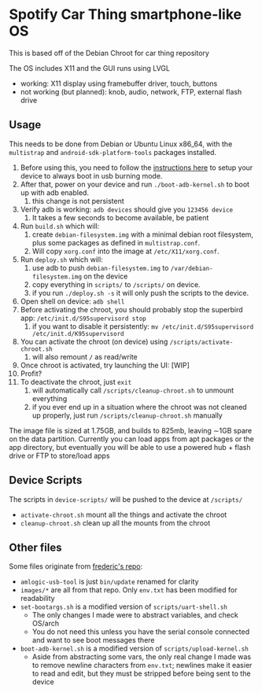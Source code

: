 # Spotify Car Thing smartphone-like OS

This is based off of the Debian Chroot for car thing repository

The OS includes X11 and the GUI runs using LVGL

* working: X11 display using framebuffer driver, touch, buttons
* not working (but planned): knob, audio, network, FTP, external flash drive



## Usage

This needs to be done from Debian or Ubuntu Linux x86_64, with the `multistrap` and `android-sdk-platform-tools` packages installed. 

1. Before using this, you need to follow the [instructions here](https://github.com/frederic/superbird-bulkcmd) to setup your device to always boot in usb burning mode. 
2. After that, power on your device and run `./boot-adb-kernel.sh` to boot up with adb enabled.
   1. this change is not persistent
3. Verify adb is working: `adb devices` should give you `123456	device`
   1. It takes a few seconds to become available, be patient
4. Run `build.sh` which will:
   1. create `debian-filesystem.img` with a minimal debian root filesystem, plus some packages as defined in `multistrap.conf`. 
   2. Will copy `xorg.conf` into the image at `/etc/X11/xorg.conf`.
5. Run `deploy.sh` which will:
   1. use adb to push `debian-filesystem.img` to `/var/debian-filesystem.img` on the device
   2. copy everything in `scripts/` to `/scripts/` on device.
   3. if you run `./deploy.sh -s` it will only push the scripts to the device.
6. Open shell on device: `adb shell`
7. Before activating the chroot, you should probably stop the superbird app: `/etc/init.d/S95supervisord stop`
   1. if you want to disable it persistently: `mv /etc/init.d/S95supervisord /etc/init.d/K95supervisord`
8. You can activate the chroot (on device) using `/scripts/activate-chroot.sh`
   1. will also remount `/` as read/write
9.  Once chroot is activated, try launching the UI: [WIP]
10. Profit?
11. To deactivate the chroot, just `exit`
    1.  will automatically call `/scripts/cleanup-chroot.sh` to unmount everything
    2.  if you ever end up in a situation where the chroot was not cleaned up properly, just run `/scripts/cleanup-chroot.sh` manually


The image file is sized at 1.75GB, and builds to 825mb, leaving ∼1GB spare on the data partition.
Currently you can load apps from apt packages or the app directory, but eventually you will be able to use a powered hub + flash drive or FTP to store/load apps


## Device Scripts

The scripts in `device-scripts/` will be pushed to the device at `/scripts/`
* `activate-chroot.sh` mount all the things and activate the chroot
* `cleanup-chroot.sh` clean up all the mounts from the chroot

## Other files

Some files originate from [frederic's repo](https://github.com/frederic/superbird-bulkcmd):

* `amlogic-usb-tool` is just `bin/update` renamed for clarity
* `images/*` are all from that repo. Only `env.txt` has been modified for readability
* `set-bootargs.sh` is a modified version of `scripts/uart-shell.sh`
  * The only changes I made were to abstract variables, and check OS/arch
  * You do not need this unless you have the serial console connected and want to see boot messages there
* `boot-adb-kernel.sh` is a modified version of `scripts/upload-kernel.sh`
  * Aside from abstracting some vars, the only real change I made was to remove newline characters from `env.txt`; newlines make it easier to read and edit, but they must be stripped before being sent to the device
